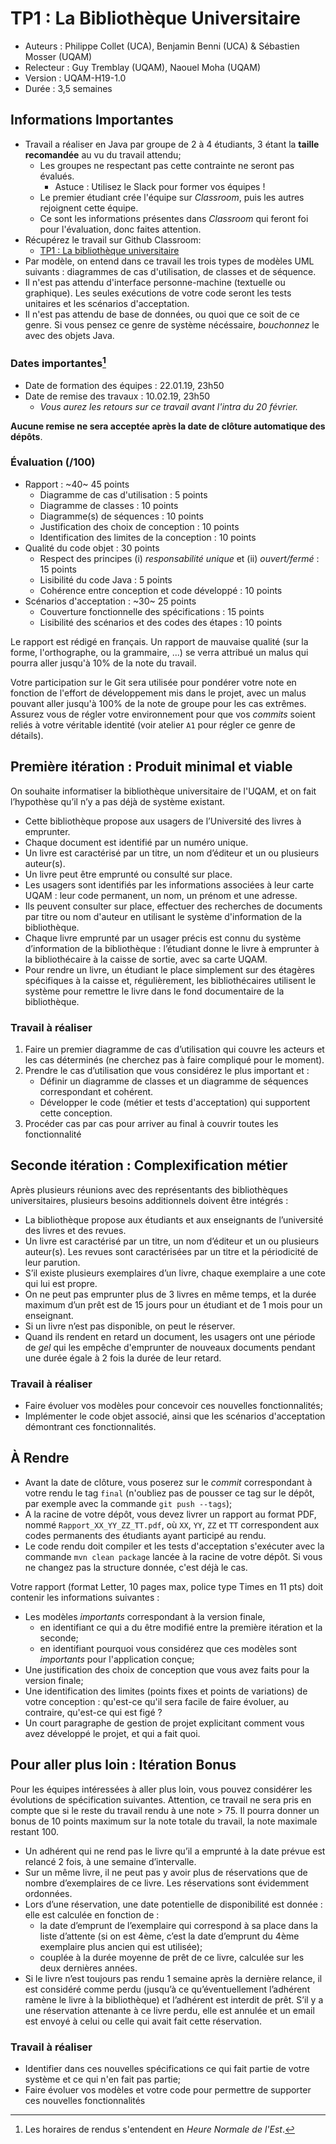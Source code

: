 # TP1 : La Bibliothèque Universitaire

  * Auteurs : Philippe Collet (UCA), Benjamin Benni (UCA) & Sébastien Mosser (UQAM)
  * Relecteur : Guy Tremblay (UQAM), Naouel Moha (UQAM)
  * Version : UQAM-H19-1.0
  * Durée : 3,5 semaines
 
 
## Informations Importantes

  * Travail a réaliser en Java par groupe de 2 à 4 étudiants, 3 étant la __taille recomandée__ au vu du travail attendu;
    * Les groupes ne respectant pas cette contrainte ne seront pas évalués.
      * Astuce : Utilisez le Slack pour former vos équipes !
    * Le premier étudiant crée l'équipe sur _Classroom_, puis les autres rejoignent cette équipe. 
    * Ce sont les informations présentes dans _Classroom_ qui feront foi pour l'évaluation, donc faites attention.
  * Récupérez le travail sur Github Classroom:
    * [TP1 : La bibliothèque universitaire](https://classroom.github.com/g/AG2EDX3g) 
  * Par modèle, on entend dans ce travail les trois types de modèles UML suivants : diagrammes de cas d'utilisation, de classes et de séquence. 
  * Il n'est pas attendu d'interface personne-machine (textuelle ou graphique). Les seules exécutions de votre code seront les tests unitaires et les scénarios d'acceptation.
  * Il n'est pas attendu de base de données, ou quoi que ce soit de ce genre. Si vous pensez ce genre de système nécéssaire, _bouchonnez_ le avec des objets Java.

### Dates importantes[^dates]

  * Date de formation des équipes : 22.01.19, 23h50
  * Date de remise des travaux : 10.02.19, 23h50
    * _Vous aurez les retours sur ce travail avant l'intra du 20 février._ 

**Aucune remise ne sera acceptée après la date de clôture automatique des dépôts**. 


### Évaluation (/100)
 
  * Rapport : ~40~ 45 points 
    * Diagramme de cas d'utilisation : 		5 points
    * Diagramme de classes : 					10 points
    * Diagramme(s) de séquences : 				10 points
    * Justification des choix de conception : 	10 points
    * Identification des limites de la conception : 10 points
  * Qualité du code objet : 30 points
    * Respect des principes (i) _responsabilité unique_ et (ii) _ouvert/fermé_ : 15 points
    * Lisibilité du code Java : 5 points
    * Cohérence entre conception et code développé : 10 points
  * Scénarios d'acceptation : ~30~ 25 points
    * Couverture fonctionnelle des spécifications : 15 points
    * Lisibilité des scénarios et des codes des étapes : 10 points 

Le rapport est rédigé en français. Un rapport de mauvaise qualité (sur la forme, l'orthographe, ou la grammaire, ...) se verra attribué un malus qui pourra aller jusqu'à 10% de la note du travail.

Votre participation sur le Git sera utilisée pour pondérer votre note en fonction de l'effort de développement mis dans le projet, avec un malus pouvant aller jusqu'à 100% de la note de groupe pour les cas extrêmes. Assurez vous de régler votre environnement pour que vos _commits_ soient reliés à votre véritable identité (voir atelier `A1` pour régler ce genre de détails).
 

## Première itération : Produit minimal et viable

On souhaite informatiser la bibliothèque universitaire de l'UQAM, et on fait l’hypothèse qu’il n’y a pas déjà de système existant. 

  * Cette bibliothèque propose aux usagers de l’Université des livres à emprunter. 
  * Chaque document est identifié par un numéro unique. 
  * Un livre est caractérisé par un titre, un nom d’éditeur et un ou plusieurs auteur(s). 
  * Un livre peut être emprunté ou consulté sur place.
  * Les usagers sont identifiés par les informations associées à leur carte UQAM : leur code permanent, un nom, un prénom et une adresse. 
  * Ils peuvent consulter sur place, effectuer des recherches de documents par titre ou nom d'auteur en utilisant le système d'information de la bibliothèque.
  * Chaque livre emprunté par un usager précis est connu du système d’information de la bibliothèque : l’étudiant donne le livre à emprunter à la bibliothécaire à la caisse de sortie, avec sa carte UQAM. 
  * Pour rendre un livre, un étudiant le place simplement sur des étagères spécifiques à la caisse et, régulièrement, les bibliothécaires utilisent le système pour remettre le livre dans le fond documentaire de la bibliothèque.

### Travail à réaliser 

  1. Faire un premier diagramme de cas d’utilisation qui couvre les acteurs et les cas déterminés (ne cherchez pas à faire compliqué pour le moment).
  2. Prendre le cas d’utilisation que vous considérez le plus important et :
      * Définir un diagramme de classes et un diagramme de séquences correspondant et cohérent.
      * Développer le code (métier et tests d'acceptation) qui supportent cette conception.
  3. Procéder cas par cas pour arriver au final à couvrir toutes les fonctionnalité 

## Seconde itération : Complexification métier

Après plusieurs réunions avec des représentants des bibliothèques universitaires, plusieurs besoins additionnels doivent être intégrés :
  
  * La bibliothèque propose aux étudiants et aux enseignants de l’université des livres et des revues. 
  * Un livre est caractérisé par un titre, un nom d’éditeur et un ou plusieurs auteur(s). Les revues sont caractérisées par un titre et la périodicité de leur parution. 
  * S’il existe plusieurs exemplaires d’un livre, chaque exemplaire a une cote qui lui est propre.
  * On ne peut pas emprunter plus de 3 livres en même temps, et la durée maximum d’un prêt est de 15 jours pour un étudiant et de 1 mois pour un enseignant. 
  * Si un livre n’est pas disponible, on peut le réserver. 
  * Quand ils rendent en retard un document, les usagers ont une période de _gel_ qui les empêche d'emprunter de nouveaux documents pendant une durée égale à 2 fois la durée de leur retard.
 
### Travail à réaliser 

  * Faire évoluer vos modèles pour concevoir ces nouvelles fonctionnalités;
  * Implémenter le code objet associé, ainsi que les scénarios d'acceptation démontrant ces fonctionnalités.

## À Rendre

  * Avant la date de clôture, vous poserez sur le _commit_ correspondant à votre rendu le tag `final` (n'oubliez pas de pousser ce tag sur le dépôt, par exemple avec la commande `git push --tags`);
  * A la racine de votre dépôt, vous devez livrer un rapport au format PDF, nommé `Rapport_XX_YY_ZZ_TT.pdf`, où `XX`, `YY`, `ZZ` et `TT` correspondent aux codes permanents des étudiants ayant participé au rendu.
  * Le code rendu doit compiler et les tests d'acceptation s'exécuter avec la commande `mvn clean package` lancée à la racine de votre dépôt. Si vous ne changez pas la structure donnée, c'est déjà le cas.

Votre rapport (format Letter, 10 pages max, police type Times en 11 pts) doit contenir les informations suivantes : 

  * Les modèles _importants_ correspondant à la version finale,
    * en identifiant ce qui a du être modifié entre la première itération et la seconde;
    * en identifiant pourquoi vous considérez que ces modèles sont _importants_ pour l'application conçue;
  * Une justification des choix de conception que vous avez faits pour la version finale;
  * Une identification des limites (points fixes et points de variations) de votre conception : qu'est-ce qu'il sera facile de faire évoluer, au contraire, qu'est-ce qui est figé ?
  * Un court paragraphe de gestion de projet explicitant comment vous avez développé le projet, et qui a fait quoi.


## Pour aller plus loin : Itération Bonus

Pour les équipes intéressées à aller plus loin, vous pouvez considérer les évolutions de spécification suivantes. Attention, ce travail ne sera pris en compte que si le reste du travail rendu à une note > 75. Il pourra donner un bonus de 10 points maximum sur la note totale du travail, la note maximale restant 100.

  * Un adhérent qui ne rend pas le livre qu’il a emprunté à la date prévue est relancé 2 fois, à une semaine d’intervalle.
  * Sur un même livre, il ne peut pas y avoir plus de réservations que de nombre d’exemplaires de ce livre. Les réservations sont évidemment ordonnées.
  * Lors d’une réservation, une date potentielle de disponibilité est donnée : elle est calculée en fonction de :
    * la date d’emprunt de l’exemplaire qui correspond à sa place dans la liste d’attente (si on est 4ème, c’est la date d’emprunt du 4ème exemplaire plus ancien qui est utilisée);
    * couplée à la durée moyenne de prêt de ce livre, calculée sur les deux dernières années.
  * Si le livre n’est toujours pas rendu 1 semaine après la dernière relance, il est considéré comme perdu (jusqu’à ce qu’éventuellement l’adhérent ramène le livre à la bibliothèque) et l’adhérent est interdit de prêt. S’il y a une réservation attenante à ce livre perdu, elle est annulée et un email est envoyé à celui ou celle qui avait fait cette réservation.

### Travail à réaliser 

  * Identifier dans ces nouvelles spécifications ce qui fait partie de votre système et ce qui n'en fait pas partie;
  * Faire évoluer vos modèles et votre code pour permettre de supporter ces nouvelles fonctionnalités



[^dates]: Les horaires de rendus s'entendent en _Heure Normale de l'Est_.
